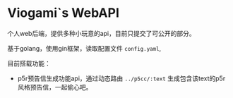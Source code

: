 # Viogami`s WebAPI

个人web后端，提供多种小玩意的api，目前只提交了可公开的部分。

基于golang，使用gin框架，读取配置文件 `config.yaml`,

目前搭载功能：

* p5r预告信生成功能api，通过动态路由 `../p5cc/:text` 生成包含该text的p5r风格预告信，一起偷心吧。
